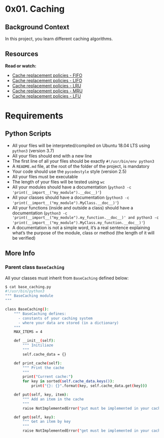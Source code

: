 # 0x01. Caching

## Background Context
In this project, you learn different caching algorithms.

## Resources
__Read or watch:__
  - [Cache replacement policies - FIFO](https://en.wikipedia.org/wiki/Cache_replacement_policies#First_In_First_Out_%28FIFO%29)
  - [Cache replacement policies - LIFO](https://en.wikipedia.org/wiki/Cache_replacement_policies#First_In_First_Out_%28FIFO%29)
  - [Cache replacement policies - LRU](https://en.wikipedia.org/wiki/Cache_replacement_policies#First_In_First_Out_%28FIFO%29)
  - [Cache replacement policies - MRU](https://en.wikipedia.org/wiki/Cache_replacement_policies#First_In_First_Out_%28FIFO%29)
  - [Cache replacement policies - LFU](https://en.wikipedia.org/wiki/Cache_replacement_policies#First_In_First_Out_%28FIFO%29)

# Requirements
## Python Scripts
  - All your files will be interpreted/compiled on Ubuntu 18.04 LTS using `python3` (version 3.7)
  - All your files should end with a new line
  - The first line of all your files should be exactly `#!/usr/bin/env python3`
  - A `README.md` file, at the root of the folder of the project, is mandatory
  - Your code should use the `pycodestyle` style (version 2.5)
  - All your files must be executable
  - The length of your files will be tested using `wc`
  - All your modules should have a documentation (`python3 -c 'print(__import__("my_module").__doc__)'`)
  - All your classes should have a documentation (`python3 -c 'print(__import__("my_module").MyClass.__doc__)'`)
  - All your functions (inside and outside a class) should have a documentation (`python3 -c 'print(__import__("my_module").my_function.__doc__)' and python3 -c 'print(__import__("my_module").MyClass.my_function.__doc__)'`)
  - A documentation is not a simple word, it’s a real sentence explaining what’s the purpose of the module, class or method (the length of it will be verified)


## More Info
### Parent class **`BaseCaching`**
All your classes must inherit from `BaseCaching` defined below:

```bash
$ cat base_caching.py
#!/usr/bin/python3
""" BaseCaching module
"""

class BaseCaching():
    """ BaseCaching defines:
      - constants of your caching system
      - where your data are stored (in a dictionary)
    """
    MAX_ITEMS = 4

    def __init__(self):
        """ Initiliaze
        """
        self.cache_data = {}

    def print_cache(self):
        """ Print the cache
        """
        print("Current cache:")
        for key in sorted(self.cache_data.keys()):
            print("{}: {}".format(key, self.cache_data.get(key)))

    def put(self, key, item):
        """ Add an item in the cache
        """
        raise NotImplementedError("put must be implemented in your cache class")

    def get(self, key):
        """ Get an item by key
        """
        raise NotImplementedError("get must be implemented in your cache class")
```

